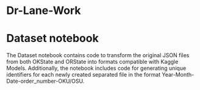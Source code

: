 # Dr-Lane-Work

# Dataset notebook
The Dataset notebook contains code to transform the original JSON files from both OKState and ORState into formats compatible with Kaggle Models. Additionally, the notebook includes code for generating unique identifiers for each newly created separated file in the format Year-Month-Date-order_number-OKU/OSU.
